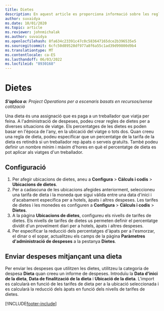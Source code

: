 ```yaml
---
title: Dietes
description: En aquest article es proporciona informació sobre les regles de dietes que s'utilitzen a l'administració de despeses.
author: suvaidya
ms.date: 10/01/2020
ms.topic: article
ms.reviewer: johnmichalak
ms.author: suvaidya
ms.openlocfilehash: 8fa634c23391c47c0c583647165dce2b396535e5
ms.sourcegitcommit: 6cfc50d89528df977a8f6a55c1ad39d99800d9b4
ms.translationtype: MT
ms.contentlocale: ca-ES
ms.lasthandoff: 06/03/2022
ms.locfileid: "8930168"
---
```

# <a name="per-diems"></a>Dietes

_**S'aplica a:** Project Operations per a escenaris basats en recursos/sense cotització_


Una dieta és una assignació que es paga a un treballador que viatja per feina. A l'administració de despeses, podeu crear regles de dietes per a diverses situacions de viatge. Els percentatges de les dietes es poden basar en l'època de l'any, en la ubicació del viatge o tots dos. Quan creeu una regla de dieta, podeu especificar que un percentatge de la tarifa de la dieta es retindrà si un treballador rep àpats o serveis gratuïts. També podeu definir un nombre mínim i màxim d'hores en què el percentatge de dieta es pot aplicar als viatges d'un treballador.

## <a name="configuration"></a>Configuració 

1. Per afegir ubicacions de dietes, aneu a **Configura** > **Càlculs i codis** > **Ubicacions de dietes**.
2. Per a cadascuna de les ubicacions afegides anteriorment, seleccioneu una tarifa de dieta i la moneda que sigui vàlida entre una data d'inici i d'acabament específica per a hotels, àpats i altres despeses. Les tarifes de dietes i les monedes es configuren a **Configura** > **Càlculs i codis** > **Dietes**.
3. A la pàgina **Ubicacions de dietes**, configureu els nivells de tarifes de dietes. Els nivells de tarifes de dietes us permeten definir el percentatge dividit d'un proveïment diari per a hotels, àpats i altres despeses. 
4. Per especificar la reducció dels percentatges d'àpats per a l'esmorzar, el dinar o el sopar, actualitzeu els camps de la pàgina **Paràmetres d'administració de despeses** a la pestanya **Dietes**. 
    
## <a name="submit-expenses-using-per-diem"></a>Enviar despeses mitjançant una dieta
Per enviar les despeses que utilitzen les dietes, utilitzeu la categoria de despesa **Dieta** quan creeu un informe de despeses. Introduïu la **Data d'inici de la dieta**, **Data de finalització de la dieta** i **Ubicació de la dieta**. L'import es calcularà en funció de les tarifes de dieta per a la ubicació seleccionada i es calcularà la reducció dels àpats en funció dels nivells de tarifes de dietes.


[!INCLUDE[footer-include](../includes/footer-banner.md)]